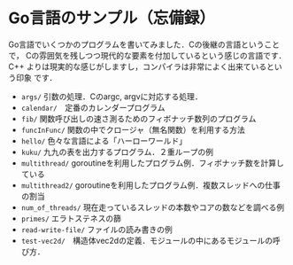 # Go言語のサンプル（忘備録）

Go言語でいくつかのプログラムを書いてみました．Cの後継の言語ということで，
Cの雰囲気を残しつつ現代的な要素を付加しているという感じの言語です．C++
よりは現実的な感じがしますし，コンパイラは非常によく出来ているという印象
です．

* `args/` 引数の処理．Cのargc, argvに対応する処理．
* `calendar/`　定番のカレンダープログラム
* `fib/` 関数呼び出しの速さ測るためのフィボナッチ数列のプログラム
* `funcInFunc/` 関数の中でクロージャ（無名関数）を利用する方法
* `hello/` 色々な言語による「ハーローワールド」
* `kuku/` 九九の表を出力するプログラム．２重ループの例
* `multithread/` goroutineを利用したプログラム例．フィボナッチ数を計算している
* `multithread2/` goroutineを利用したプログラム例．複数スレッドへの仕事の割当
* `num_of_threads/` 現在走っているスレッドの本数やコアの数などを調べる例
* `primes/` エラトステネスの篩
* `read-write-file/` ファイルの読み書きの例
* `test-vec2d/`　構造体vec2dの定義．モジュールの中にあるモジュールの呼び方．





